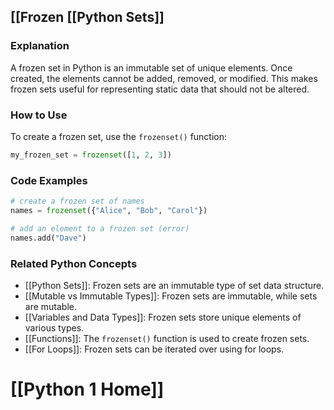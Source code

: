 ## [[Frozen [[Python Sets]]

### Explanation
A frozen set in Python is an immutable set of unique elements. Once created, the elements cannot be added, removed, or modified. This makes frozen sets useful for representing static data that should not be altered.

### How to Use
To create a frozen set, use the `frozenset()` function:

```python
my_frozen_set = frozenset([1, 2, 3])
```

### Code Examples
```python
# create a frozen set of names
names = frozenset({"Alice", "Bob", "Carol"})

# add an element to a frozen set (error)
names.add("Dave")
```

### Related Python Concepts
- [[Python Sets]]: Frozen sets are an immutable type of set data structure.
- [[Mutable vs Immutable Types]]: Frozen sets are immutable, while sets are mutable.
- [[Variables and Data Types]]: Frozen sets store unique elements of various types.
- [[Functions]]: The `frozenset()` function is used to create frozen sets.
- [[For Loops]]: Frozen sets can be iterated over using for loops.
# [[Python 1 Home]]